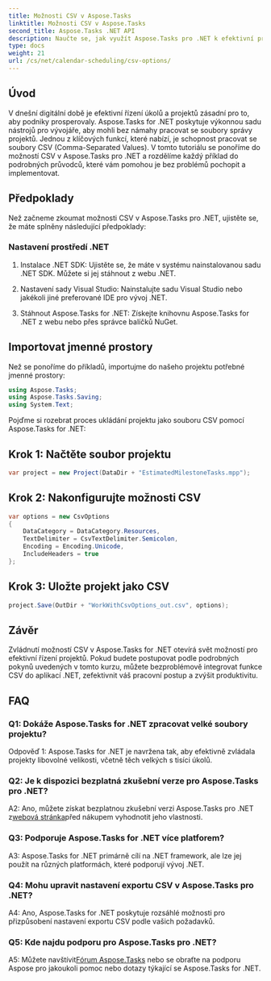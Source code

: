 ```yaml
---
title: Možnosti CSV v Aspose.Tasks
linktitle: Možnosti CSV v Aspose.Tasks
second_title: Aspose.Tasks .NET API
description: Naučte se, jak využít Aspose.Tasks pro .NET k efektivní práci se soubory CSV a bez námahy vylepšit možnosti řízení projektů.
type: docs
weight: 21
url: /cs/net/calendar-scheduling/csv-options/
---
```

## Úvod

V dnešní digitální době je efektivní řízení úkolů a projektů zásadní pro to, aby podniky prosperovaly. Aspose.Tasks for .NET poskytuje výkonnou sadu nástrojů pro vývojáře, aby mohli bez námahy pracovat se soubory správy projektů. Jednou z klíčových funkcí, které nabízí, je schopnost pracovat se soubory CSV (Comma-Separated Values). V tomto tutoriálu se ponoříme do možností CSV v Aspose.Tasks pro .NET a rozdělíme každý příklad do podrobných průvodců, které vám pomohou je bez problémů pochopit a implementovat.

## Předpoklady

Než začneme zkoumat možnosti CSV v Aspose.Tasks pro .NET, ujistěte se, že máte splněny následující předpoklady:

### Nastavení prostředí .NET

1. Instalace .NET SDK: Ujistěte se, že máte v systému nainstalovanou sadu .NET SDK. Můžete si jej stáhnout z webu .NET.

2. Nastavení sady Visual Studio: Nainstalujte sadu Visual Studio nebo jakékoli jiné preferované IDE pro vývoj .NET.

3. Stáhnout Aspose.Tasks for .NET: Získejte knihovnu Aspose.Tasks for .NET z webu nebo přes správce balíčků NuGet.

## Importovat jmenné prostory

Než se ponoříme do příkladů, importujme do našeho projektu potřebné jmenné prostory:

```csharp
using Aspose.Tasks;
using Aspose.Tasks.Saving;
using System.Text;
```

Pojďme si rozebrat proces ukládání projektu jako souboru CSV pomocí Aspose.Tasks for .NET:

## Krok 1: Načtěte soubor projektu

```csharp
var project = new Project(DataDir + "EstimatedMilestoneTasks.mpp");
```

## Krok 2: Nakonfigurujte možnosti CSV

```csharp
var options = new CsvOptions
{
    DataCategory = DataCategory.Resources,
    TextDelimiter = CsvTextDelimiter.Semicolon,
    Encoding = Encoding.Unicode,
    IncludeHeaders = true
};
```

## Krok 3: Uložte projekt jako CSV

```csharp
project.Save(OutDir + "WorkWithCsvOptions_out.csv", options);
```

## Závěr

Zvládnutí možností CSV v Aspose.Tasks for .NET otevírá svět možností pro efektivní řízení projektů. Pokud budete postupovat podle podrobných pokynů uvedených v tomto kurzu, můžete bezproblémově integrovat funkce CSV do aplikací .NET, zefektivnit váš pracovní postup a zvýšit produktivitu.

## FAQ

### Q1: Dokáže Aspose.Tasks for .NET zpracovat velké soubory projektu?

Odpověď 1: Aspose.Tasks for .NET je navržena tak, aby efektivně zvládala projekty libovolné velikosti, včetně těch velkých s tisíci úkolů.

### Q2: Je k dispozici bezplatná zkušební verze pro Aspose.Tasks pro .NET?

 A2: Ano, můžete získat bezplatnou zkušební verzi Aspose.Tasks pro .NET z[webová stránka](https://releases.aspose.com/tasks/net/)před nákupem vyhodnotit jeho vlastnosti.

### Q3: Podporuje Aspose.Tasks for .NET více platforem?

A3: Aspose.Tasks for .NET primárně cílí na .NET framework, ale lze jej použít na různých platformách, které podporují vývoj .NET.

### Q4: Mohu upravit nastavení exportu CSV v Aspose.Tasks pro .NET?

A4: Ano, Aspose.Tasks for .NET poskytuje rozsáhlé možnosti pro přizpůsobení nastavení exportu CSV podle vašich požadavků.

### Q5: Kde najdu podporu pro Aspose.Tasks pro .NET?

 A5: Můžete navštívit[Fórum Aspose.Tasks](https://forum.aspose.com/c/tasks/15) nebo se obraťte na podporu Aspose pro jakoukoli pomoc nebo dotazy týkající se Aspose.Tasks for .NET.